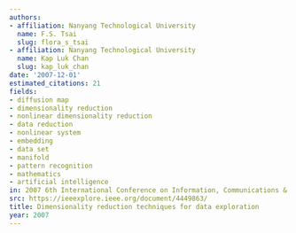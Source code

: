 ```yaml
---
authors:
- affiliation: Nanyang Technological University
  name: F.S. Tsai
  slug: flora_s_tsai
- affiliation: Nanyang Technological University
  name: Kap Luk Chan
  slug: kap_luk_chan
date: '2007-12-01'
estimated_citations: 21
fields:
- diffusion map
- dimensionality reduction
- nonlinear dimensionality reduction
- data reduction
- nonlinear system
- embedding
- data set
- manifold
- pattern recognition
- mathematics
- artificial intelligence
in: 2007 6th International Conference on Information, Communications & Signal Processing
src: https://ieeexplore.ieee.org/document/4449863/
title: Dimensionality reduction techniques for data exploration
year: 2007
---
```

